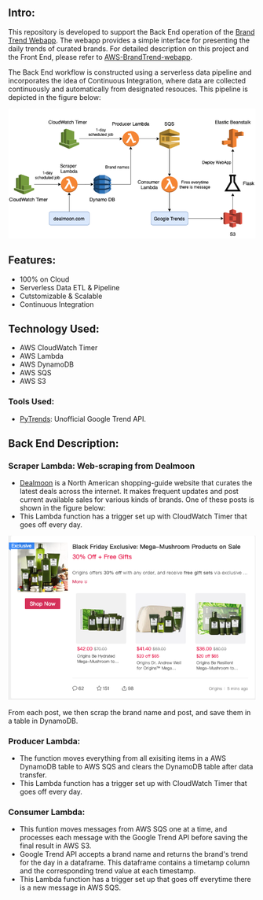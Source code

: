 ## Intro:
This repository is developed to support the Back End operation of the [Brand Trend Webapp](http://trend-flask-env.eba-ubjwp9wg.us-east-1.elasticbeanstalk.com/). The webapp provides a simple interface for presenting the daily trends of curated brands. For detailed description on this project and the Front End, please refer to [AWS-BrandTrend-webapp](https://github.com/MTang0728/AWS-BrandTrend-webapp). 

The Back End workflow is constructed using a serverless data pipeline and incorporates the idea of Continuous Integration, where data are collected continuously and automatically from designated resouces. This pipeline is depicted in the figure below:

![Fig 1](./Resources/flow.png)

## Features:
- 100% on Cloud
- Serverless Data ETL & Pipeline
- Cutstomizable & Scalable
- Continuous Integration

## Technology Used:
- AWS CloudWatch Timer
- AWS Lambda
- AWS DynamoDB
- AWS SQS 
- AWS S3

### Tools Used: 
- [PyTrends](https://pypi.org/project/pytrends/#caveats): Unofficial Google Trend API. 

## Back End Description:

### Scraper Lambda: Web-scraping from Dealmoon

- [Dealmoon](dealmoon.com) is a North American shopping-guide website that curates the latest deals across the internet. It makes frequent updates and post current available sales for various kinds of brands. One of these posts is shown in the figure below:
- This Lambda function has a trigger set up with CloudWatch Timer that goes off every day.

![Fig 2](./Resources/dealmoon.png)

From each post, we then scrap the brand name and post, and save them in a table in DynamoDB.

### Producer Lambda:
- The function moves everything from all exisiting items in a AWS DynamoDB table to AWS SQS and clears the DynamoDB table after data transfer.
- This Lambda function has a trigger set up with CloudWatch Timer that goes off every day.

### Consumer Lambda:
- This funtion moves messages from AWS SQS one at a time, and processes each message with the Google Trend API before saving the final result in AWS S3.
- Google Trend API accepts a brand name and returns the brand's trend for the day in a dataframe. This dataframe contains a timetamp column and the corresponding trend value at each timestamp.
- This Lambda function has a trigger set up that goes off everytime there is a new message in AWS SQS.